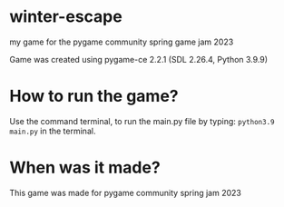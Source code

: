# winter-escape
my game for the pygame community spring game jam 2023

Game was created using pygame-ce 2.2.1 (SDL 2.26.4, Python 3.9.9)

# How to run the game?
Use the command terminal, to run the main.py file by typing: `python3.9 main.py` in the terminal.

# When was it made?
This game was made for pygame community spring jam 2023
